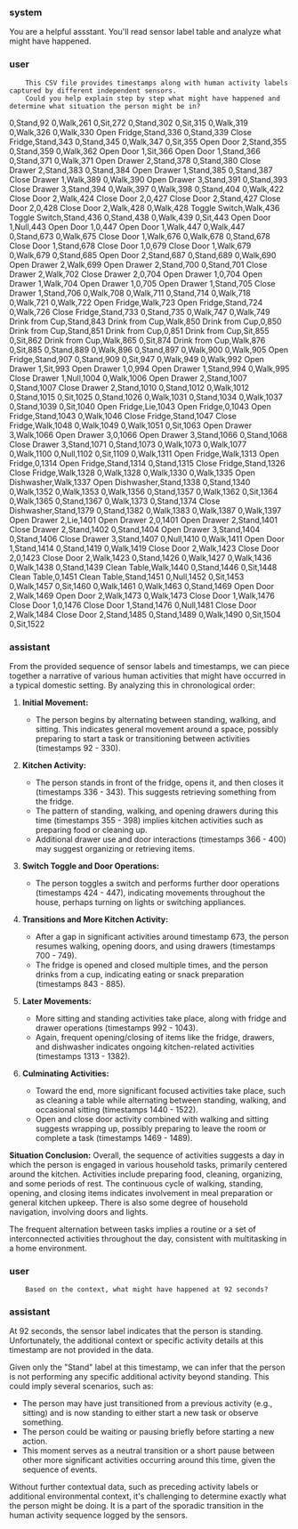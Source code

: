 ### system
You are a helpful assstant. You'll read sensor label table and analyze what might have happened.
### user

        This CSV file provides timestamps along with human activity labels captured by different independent sensors.
        Could you help explain step by step what might have happened and determine what situation the person might be in?
    
0,Stand,92
0,Walk,261
0,Sit,272
0,Stand,302
0,Sit,315
0,Walk,319
0,Walk,326
0,Walk,330
Open Fridge,Stand,336
0,Stand,339
Close Fridge,Stand,343
0,Stand,345
0,Walk,347
0,Sit,355
Open Door 2,Stand,355
0,Stand,359
0,Walk,362
Open Door 1,Sit,366
Open Door 1,Stand,366
0,Stand,371
0,Walk,371
Open Drawer 2,Stand,378
0,Stand,380
Close Drawer 2,Stand,383
0,Stand,384
Open Drawer 1,Stand,385
0,Stand,387
Close Drawer 1,Walk,389
0,Walk,390
Open Drawer 3,Stand,391
0,Stand,393
Close Drawer 3,Stand,394
0,Walk,397
0,Walk,398
0,Stand,404
0,Walk,422
Close Door 2,Walk,424
Close Door 2,0,427
Close Door 2,Stand,427
Close Door 2,0,428
Close Door 2,Walk,428
0,Walk,428
Toggle Switch,Walk,436
Toggle Switch,Stand,436
0,Stand,438
0,Walk,439
0,Sit,443
Open Door 1,Null,443
Open Door 1,0,447
Open Door 1,Walk,447
0,Walk,447
0,Stand,673
0,Walk,675
Close Door 1,Walk,676
0,Walk,678
0,Stand,678
Close Door 1,Stand,678
Close Door 1,0,679
Close Door 1,Walk,679
0,Walk,679
0,Stand,685
Open Door 2,Stand,687
0,Stand,689
0,Walk,690
Open Drawer 2,Walk,699
Open Drawer 2,Stand,700
0,Stand,701
Close Drawer 2,Walk,702
Close Drawer 2,0,704
Open Drawer 1,0,704
Open Drawer 1,Walk,704
Open Drawer 1,0,705
Open Drawer 1,Stand,705
Close Drawer 1,Stand,706
0,Walk,708
0,Walk,711
0,Stand,714
0,Walk,718
0,Walk,721
0,Walk,722
Open Fridge,Walk,723
Open Fridge,Stand,724
0,Walk,726
Close Fridge,Stand,733
0,Stand,735
0,Walk,747
0,Walk,749
Drink from Cup,Stand,843
Drink from Cup,Walk,850
Drink from Cup,0,850
Drink from Cup,Stand,851
Drink from Cup,0,851
Drink from Cup,Sit,855
0,Sit,862
Drink from Cup,Walk,865
0,Sit,874
Drink from Cup,Walk,876
0,Sit,885
0,Stand,889
0,Walk,896
0,Stand,897
0,Walk,900
0,Walk,905
Open Fridge,Stand,907
0,Stand,909
0,Sit,947
0,Walk,949
0,Walk,992
Open Drawer 1,Sit,993
Open Drawer 1,0,994
Open Drawer 1,Stand,994
0,Walk,995
Close Drawer 1,Null,1004
0,Walk,1006
Open Drawer 2,Stand,1007
0,Stand,1007
Close Drawer 2,Stand,1010
0,Stand,1012
0,Walk,1012
0,Stand,1015
0,Sit,1025
0,Stand,1026
0,Walk,1031
0,Stand,1034
0,Walk,1037
0,Stand,1039
0,Sit,1040
Open Fridge,Lie,1043
Open Fridge,0,1043
Open Fridge,Stand,1043
0,Walk,1046
Close Fridge,Stand,1047
Close Fridge,Walk,1048
0,Walk,1049
0,Walk,1051
0,Sit,1063
Open Drawer 3,Walk,1066
Open Drawer 3,0,1066
Open Drawer 3,Stand,1066
0,Stand,1068
Close Drawer 3,Stand,1071
0,Stand,1073
0,Walk,1073
0,Walk,1077
0,Walk,1100
0,Null,1102
0,Sit,1109
0,Walk,1311
Open Fridge,Walk,1313
Open Fridge,0,1314
Open Fridge,Stand,1314
0,Stand,1315
Close Fridge,Stand,1326
Close Fridge,Walk,1328
0,Walk,1328
0,Walk,1330
0,Walk,1335
Open Dishwasher,Walk,1337
Open Dishwasher,Stand,1338
0,Stand,1340
0,Walk,1352
0,Walk,1353
0,Walk,1356
0,Stand,1357
0,Walk,1362
0,Sit,1364
0,Walk,1365
0,Stand,1367
0,Walk,1373
0,Stand,1374
Close Dishwasher,Stand,1379
0,Stand,1382
0,Walk,1383
0,Walk,1387
0,Walk,1397
Open Drawer 2,Lie,1401
Open Drawer 2,0,1401
Open Drawer 2,Stand,1401
Close Drawer 2,Stand,1402
0,Stand,1404
Open Drawer 3,Stand,1404
0,Stand,1406
Close Drawer 3,Stand,1407
0,Null,1410
0,Walk,1411
Open Door 1,Stand,1414
0,Stand,1419
0,Walk,1419
Close Door 2,Walk,1423
Close Door 2,0,1423
Close Door 2,Walk,1423
0,Stand,1426
0,Walk,1427
0,Walk,1436
0,Walk,1438
0,Stand,1439
Clean Table,Walk,1440
0,Stand,1446
0,Sit,1448
Clean Table,0,1451
Clean Table,Stand,1451
0,Null,1452
0,Sit,1453
0,Walk,1457
0,Sit,1460
0,Walk,1461
0,Walk,1463
0,Stand,1469
Open Door 2,Walk,1469
Open Door 2,Walk,1473
0,Walk,1473
Close Door 1,Walk,1476
Close Door 1,0,1476
Close Door 1,Stand,1476
0,Null,1481
Close Door 2,Walk,1484
Close Door 2,Stand,1485
0,Stand,1489
0,Walk,1490
0,Sit,1504
0,Sit,1522

### assistant
From the provided sequence of sensor labels and timestamps, we can piece together a narrative of various human activities that might have occurred in a typical domestic setting. By analyzing this in chronological order:

1. **Initial Movement:**
   - The person begins by alternating between standing, walking, and sitting. This indicates general movement around a space, possibly preparing to start a task or transitioning between activities (timestamps 92 - 330).

2. **Kitchen Activity:**
   - The person stands in front of the fridge, opens it, and then closes it (timestamps 336 - 343). This suggests retrieving something from the fridge.
   - The pattern of standing, walking, and opening drawers during this time (timestamps 355 - 398) implies kitchen activities such as preparing food or cleaning up.
   - Additional drawer use and door interactions (timestamps 366 - 400) may suggest organizing or retrieving items.

3. **Switch Toggle and Door Operations:**
   - The person toggles a switch and performs further door operations (timestamps 424 - 447), indicating movements throughout the house, perhaps turning on lights or switching appliances.

4. **Transitions and More Kitchen Activity:**
   - After a gap in significant activities around timestamp 673, the person resumes walking, opening doors, and using drawers (timestamps 700 - 749).
   - The fridge is opened and closed multiple times, and the person drinks from a cup, indicating eating or snack preparation (timestamps 843 - 885).

5. **Later Movements:**
   - More sitting and standing activities take place, along with fridge and drawer operations (timestamps 992 - 1043).
   - Again, frequent opening/closing of items like the fridge, drawers, and dishwasher indicates ongoing kitchen-related activities (timestamps 1313 - 1382).

6. **Culminating Activities:**
   - Toward the end, more significant focused activities take place, such as cleaning a table while alternating between standing, walking, and occasional sitting (timestamps 1440 - 1522).
   - Open and close door activity combined with walking and sitting suggests wrapping up, possibly preparing to leave the room or complete a task (timestamps 1469 - 1489).

**Situation Conclusion:**
Overall, the sequence of activities suggests a day in which the person is engaged in various household tasks, primarily centered around the kitchen. Activities include preparing food, cleaning, organizing, and some periods of rest. The continuous cycle of walking, standing, opening, and closing items indicates involvement in meal preparation or general kitchen upkeep. There is also some degree of household navigation, involving doors and lights.

The frequent alternation between tasks implies a routine or a set of interconnected activities throughout the day, consistent with multitasking in a home environment.
### user

        Based on the context, what might have happened at 92 seconds?
    
### assistant
At 92 seconds, the sensor label indicates that the person is standing. Unfortunately, the additional context or specific activity details at this timestamp are not provided in the data.

Given only the "Stand" label at this timestamp, we can infer that the person is not performing any specific additional activity beyond standing. This could imply several scenarios, such as:

- The person may have just transitioned from a previous activity (e.g., sitting) and is now standing to either start a new task or observe something.
- The person could be waiting or pausing briefly before starting a new action.
- This moment serves as a neutral transition or a short pause between other more significant activities occurring around this time, given the sequence of events.

Without further contextual data, such as preceding activity labels or additional environmental context, it's challenging to determine exactly what the person might be doing. It is a part of the sporadic transition in the human activity sequence logged by the sensors.
